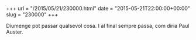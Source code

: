 +++
url = "/2015/05/21/230000.html"
date = "2015-05-21T22:00:00+00:00"
slug = "230000"
+++

Diumenge pot passar qualsevol cosa. I al final sempre passa, com diria Paul Auster.

